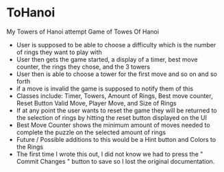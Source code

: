 # ToHanoi
My Towers of Hanoi attempt
Game of Towes Of Hanoi
- User is supposed to be able to choose a difficulty which is the number of rings they want to play with
- User then gets the game started, a display of a timer, best move counter, the rings they chose, and the 3 towers
- User then is able to choose a tower for the first move and so on and so forth
- if a move is invalid the game is supposed to notify them of this
- Classes include:
Timer, Towers, Amount of Rings, Best move counter, Reset Button Valid Move, Player Move, and Size of Rings
- If  at any point the user wants to reset the game they will be returned to the selection of rings by hitting the reset button displayed on the UI
- Best Move Counter shows the minimum amount of moves needed to complete the puzzle on the selected amount of rings
- Future / Possible additions to this would be a Hint button and Colors to the Rings
- The first time I wrote this out, I did not know we had to press the " Commit Changes " button to save so I lost the original documentation.
